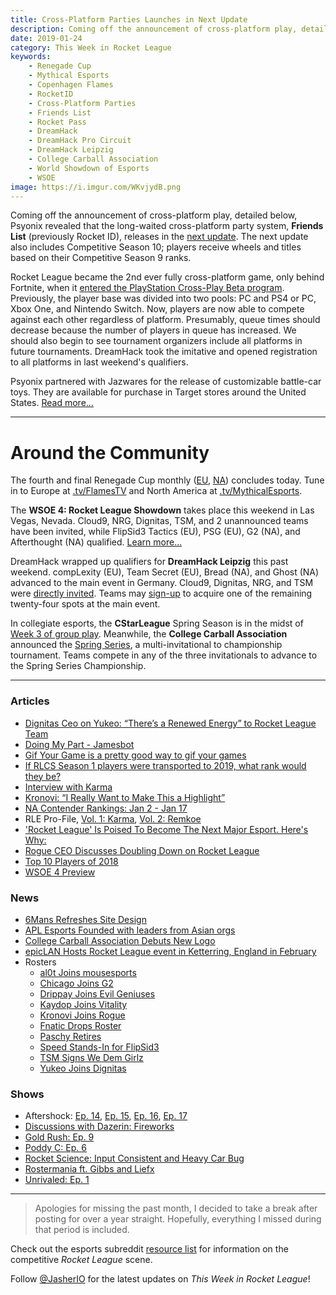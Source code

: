 ```yaml
---
title: Cross-Platform Parties Launches in Next Update
description: Coming off the announcement of cross-platform play, detailed below, Psyonix revealed that the long-waited cross-platform party system, Friends List (previously Rocket ID), releases in the next update.
date: 2019-01-24
category: This Week in Rocket League
keywords:
    - Renegade Cup
    - Mythical Esports
    - Copenhagen Flames
    - RocketID
    - Cross-Platform Parties
    - Friends List
    - Rocket Pass
    - DreamHack
    - DreamHack Pro Circuit
    - DreamHack Leipzig
    - College Carball Association
    - World Showdown of Esports
    - WSOE
image: https://i.imgur.com/WKvjydB.png
---
```


Coming off the announcement of cross-platform play, detailed below, Psyonix revealed that the long-waited cross-platform party system, **Friends List** (previously Rocket ID), releases in the [next update](https://www.rocketleague.com/news/rocket-league-roadmap--spring-2019--plus-season-9-rewards/). The next update also includes Competitive Season 10; players receive wheels and titles based on their Competitive Season 9 ranks.

Rocket League became the 2nd ever fully cross-platform game, only behind Fortnite, when it [entered the PlayStation Cross-Play Beta program](https://www.rocketleague.com/news/full-cross-platform-play-now-live-in-rocket-league/). Previously, the player base was divided into two pools: PC and PS4 or PC, Xbox One, and Nintendo Switch. Now, players are now able to compete against each other regardless of platform. Presumably, queue times should decrease because the number of players in queue has increased. We should also begin to see tournament organizers include all platforms in future tournaments. DreamHack took the imitative and opened registration to all platforms in last weekend's qualifiers.

Psyonix partnered with Jazwares for the release of customizable battle-car toys. They are available for purchase in Target stores around the United States. [Read more...](https://www.rocketleague.com/news/jazwares-battle-cars-on-target-store-shelves-now/)

---

# Around the Community

The fourth and final Renegade Cup monthly ([EU](https://liquipedia.net/rocketleague/Renegade_Cup/Europe/Copenhagen_Flames/Ember_Series), [NA](https://liquipedia.net/rocketleague/Renegade_Cup/North_America/Mythical_Esports/Battle_for_Valhalla)) concludes today. Tune in to Europe at [.tv/FlamesTV](https://twitch.tv/FlamesTV) and North America at [.tv/MythicalEsports](https://twitch.tv/MythicalEsports).

The **WSOE 4: Rocket League Showdown** takes place this weekend in Las Vegas, Nevada. Cloud9, NRG, Dignitas, TSM, and 2 unannounced teams have been invited, while FlipSid3 Tactics (EU), PSG (EU), G2 (NA), and Afterthought (NA) qualified. [Learn more...](https://liquipedia.net/rocketleague/World_Showdown_of_Esports/4)

DreamHack wrapped up qualifiers for **DreamHack Leipzig** this past weekend. compLexity (EU), Team Secret (EU), Bread (NA), and Ghost (NA) advanced to the main event in Germany. Cloud9, Dignitas, NRG, and TSM were [directly invited](https://twitter.com/DreamHackRL/status/1087432130269974528). Teams may [sign-up](https://twitter.com/DreamHackRL/status/1088164471359582208) to acquire one of the remaining twenty-four spots at the main event.

In collegiate esports, the **CStarLeague** Spring Season is in the midst of [Week 3 of group play](https://cstarleague.com/rl/standings). Meanwhile, the **College Carball Association** announced the [Spring Series](https://twitter.com/CollegeCarball/status/1087120199051026432), a multi-invitational to championship tournament. Teams compete in any of the three invitationals to advance to the Spring Series Championship.

---

### Articles

-   [Dignitas Ceo on Yukeo: “There’s a Renewed Energy” to Rocket League Team](https://ginx.tv/rocket-league/dignitas-ceo-yukeo-renewed-energy-rocket-league-team/)
-   [Doing My Part - Jamesbot](https://www.theplayerslobby.com/3415/doing-my-part-james-jamesbot-villar-rocket-league-rlcs-twitch-gold-rush/#.RWusQvcz62)
-   [Gif Your Game is a pretty good way to gif your games](https://www.pcgamer.com/gif-your-game-is-a-pretty-good-way-to-gif-your-games/)
-   [If RLCS Season 1 players were transported to 2019, what rank would they be?](http://blog.calculated.gg/2019/01/if-rlcs-season-1-players-were-transported-to-2019-what-rank-would-they-be/)
-   [Interview with Karma](http://dignitas.gg/articles/blogs/rocket-league/13299/interview-with-splyce-rocket-league-player-karma)
-   [Kronovi: “I Really Want to Make This a Highlight”](https://ginx.tv/rocket-league/kronovi-interview-rogue-2019/)
-   [NA Contender Rankings: Jan 2 - Jan 17](https://www.reddit.com/r/RocketLeagueEsports/comments/ai62et/na_contender_rankings_0102_0117/)
-   RLE Pro-File, [Vol. 1: Karma](https://www.rocketleagueesports.com/news/rle-pro-file-vol-1-karma/), [Vol. 2: Remkoe](https://www.rocketleagueesports.com/news/rle-pro-file-vol-2-remkoe/)
-   ['Rocket League' Is Poised To Become The Next Major Esport. Here's Why:](https://www.forbes.com/sites/maxthielmeyer/2019/01/19/rocket-league-is-poised-to-become-the-next-major-esport-heres-why/#28fd97337c93)
-   [Rogue CEO Discusses Doubling Down on Rocket League](https://esportsobserver.com/rogue-ceo-rocket-league/)
-   [Top 10 Players of 2018](https://www.reddit.com/r/RocketLeagueEsports/comments/agbgla/the_top_10_players_of_2018/)
-   [WSOE 4 Preview](https://thegamehaus.com/wsoe-4-preview/2019/01/22/)

### News

-   [6Mans Refreshes Site Design](https://twitter.com/RL6mans/status/1084598744337723393)
-   [APL Esports Founded with leaders from Asian orgs](https://twitter.com/apl_esports/status/1086948754693836801)
-   [College Carball Association Debuts New Logo](https://twitter.com/CollegeCarball/status/1087095143361073153)
-   [epicLAN Hosts Rocket League event in Ketterring, England in February](https://www.epiclan.co.uk)
-   Rosters
    -   [al0t Joins mousesports](https://twitter.com/mousesports/status/1083423228465373185)
    -   [Chicago Joins G2](https://twitter.com/G2esports/status/1082336062918209536)
    -   [Drippay Joins Evil Geniuses](https://www.facebook.com/notes/evil-geniuses/roster-update-evil-geniuses-rocket-league-welcome-drippay/10156364089779355/)
    -   [Kaydop Joins Vitality](https://twitter.com/TeamVitality/status/1084495440052187136)
    -   [Kronovi Joins Rogue](https://twitter.com/GoingRogueGG/status/1082368713481957377)
    -   [Fnatic Drops Roster](https://twitter.com/FNATIC/status/1086223354258997248)
    -   [Paschy Retires](https://twitter.com/Paschy90/status/1083688401897955328?s=19)
    -   [Speed Stands-In for FlipSid3](https://twitter.com/FlipSid3Tactics/status/1085956646226915328)
    -   [TSM Signs We Dem Girlz](https://twitter.com/TSM/status/1081249047585976323)
    -   [Yukeo Joins Dignitas](https://twitter.com/dignitas/status/1085952420612620293)

### Shows

-   Aftershock: [Ep. 14](https://youtu.be/JuWmBFs9u-k), [Ep. 15](https://youtu.be/WvuOyPOwD0I), [Ep. 16](https://youtu.be/Yl0wzKrTXS4), [Ep. 17](https://youtu.be/F4bYNHjKQh4)
-   [Discussions with Dazerin: Fireworks](https://youtu.be/BM8jf8wkwjk)
-   [Gold Rush: Ep. 9](https://youtu.be/lnzaoGgbgEY)
-   [Poddy C: Ep. 6](https://www.youtube.com/watch?v=YBNtNQGVygU&feature=youtu.be)
-   [Rocket Science: Input Consistent and Heavy Car Bug](https://youtu.be/LyzXXO6Z7ZI)
-   [Rostermania ft. Gibbs and Liefx](https://www.youtube.com/watch?v=U1YiTDDKHxA)
-   [Unrivaled: Ep. 1](https://www.twitch.tv/videos/368360767)

---

> Apologies for missing the past month, I decided to take a break after posting for over a year straight. Hopefully, everything I missed during that period is included.

Check out the esports subreddit [resource list](https://www.reddit.com/r/RocketLeagueEsports/wiki/links) for information on the competitive _Rocket League_ scene.

Follow [@JasherIO](https://twitter.com/JasherIO) for the latest updates on _This Week in Rocket League_!
